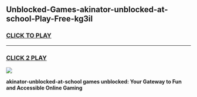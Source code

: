 
## Unblocked-Games-akinator-unblocked-at-school-Play-Free-kg3il
<h3>
<a href="https://premium76.site?title=akinator-unblocked-at-school&ref=20M">CLICK TO PLAY</a></h3>
<hr>

<h3>
<a href="https://premium76.site?title=akinator-unblocked-at-school&ref=20M">CLICK 2 PLAY</a>
  
</h3>

<a href="https://premium76.site?title=akinator-unblocked-at-school&ref=19M"><img src="https://clearcache.store/games.png"></a>


**akinator-unblocked-at-school games unblocked: Your Gateway to Fun and Accessible Online Gaming**
